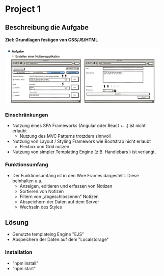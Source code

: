 # Project 1 
## Beschreibung die Aufgabe
#### Ziel: Grundlagen festigen von CSS/JS/HTML
![](assets/WireFrameScreenshotProject1.png)

### Einschränkungen
* Nutzung eines SPA Frameworks (Angular oder React +...) ist nicht erlaubt
  * Nutzung des MVC Patterns trotzdem sinnvoll
* Nutzung von Layout / Styling Framework wie Bootstrap nicht erlaubt
  * Flexbox und Grid nutzen
* Nutzung von simpler Templating Engine (z.B. Handlebars ) ist verlangt.

### Funktionsumfang
* Der Funktionsumfang ist in den Wire Frames dargestellt. Diese beinhalten u.a.
  * Anzeigen, editieren und erfassen von Notizen
  * Sortieren von Notizen
  * Filtern von „abgeschlossenen" Notizen
  * Abspeichern der Daten auf dem Server
  * Wechseln des Styles
## Lösung
* Genutzte templateing Engine "EJS"
* Abspeichern der Daten auf dem "Localstorage"

### Installation
* "npm install"
* "npm start"

